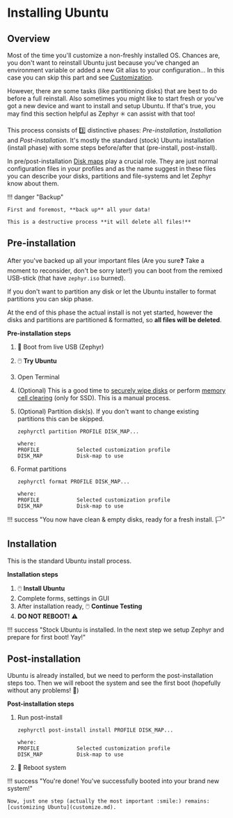 # Installing Ubuntu

## Overview

Most of the time you'll customize a non-freshly installed OS.
Chances are, you don't want to reinstall Ubuntu just because you've changed an environment variable or added a new Git alias to your configuration...
In this case you can skip this part and see [Customization](customize.md).

However, there are some tasks (like partitioning disks) that are best to do before a full reinstall.
Also sometimes you might like to start fresh or you've got a new device and want to install and setup Ubuntu.
If that's true, you may find this section helpful as Zephyr :eight_spoked_asterisk: can assist with that too!

This process consists of :three: distinctive phases: _Pre-installation_, _Installation_ and _Post-installation_.
It's mostly the standard (stock) Ubuntu installation (install phase) with some steps before/after that (pre-install, post-install).

In pre/post-installation [Disk maps](reference/disk-maps.md) play a crucial role.
They are just normal configuration files in your profiles and as the name suggest in these files you can describe your disks, partitions and file-systems and let Zephyr know about them.

!!! danger "Backup"

    First and foremost, **back up** all your data!

    This is a destructive process **it will delete all files!**

## Pre-installation

After you've backed up all your important files (Are you sure:question: Take a moment to reconsider, don't be sorry later!) you can boot from the remixed USB-stick (that have `zephyr.iso` burned).

If you don't want to partition any disk or let the Ubuntu installer to format partitions you can skip phase.

At the end of this phase the actual install is not yet started, however the disks and partitions are partitioned & formatted, so **all files will be deleted**.

**Pre-installation steps**

1. :red_circle: Boot from live USB (Zephyr)
1. :computer_mouse: **Try Ubuntu**
1. Open Terminal
1. (Optional) This is a good time to [securely wipe disks](know-how/erase-disk.md#securely-wipe-disk) or perform [memory cell clearing](know-how/erase-disk.md#memory-cell-clearing-only-for-ssds) (only for SSD). This is a manual process.
1. (Optional) Partition disk(s). If you don't want to change existing partitions this can be skipped.

    ```
    zephyrctl partition PROFILE DISK_MAP...

    where:
    PROFILE            Selected customization profile
    DISK_MAP           Disk-map to use
    ```

1. Format partitions

    ```
    zephyrctl format PROFILE DISK_MAP...

    where:
    PROFILE            Selected customization profile
    DISK_MAP           Disk-map to use
    ```

!!! success "You now have clean & empty disks, ready for a fresh install. :white_flag:"

## Installation

This is the standard Ubuntu install process.

**Installation steps**

1. :computer_mouse: **Install Ubuntu**
1. Complete forms, settings in GUI
1. After installation ready, :computer_mouse: **Continue Testing**
1. **DO NOT REBOOT!** :warning:

!!! success "Stock Ubuntu is installed. In the next step we setup Zephyr and prepare for first boot! Yay!"

## Post-installation

Ubuntu is already installed, but we need to perform the post-installation steps too.
Then we will reboot the system and see the first boot (hopefully without any problems! :crossed_fingers:)

**Post-installation steps**

1.  Run post-install

    ```
    zephyrctl post-install install PROFILE DISK_MAP...

    where:
    PROFILE            Selected customization profile
    DISK_MAP           Disk-map to use
    ```

1.  :red_circle: Reboot system

!!! success "You're done! You've successfully booted into your brand new system!"

    Now, just one step (actually the most important :smile:) remains: [customizing Ubuntu](customize.md).

